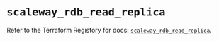 # `scaleway_rdb_read_replica`

Refer to the Terraform Registory for docs: [`scaleway_rdb_read_replica`](https://registry.terraform.io/providers/scaleway/scaleway/2.17.0/docs/resources/rdb_read_replica).

